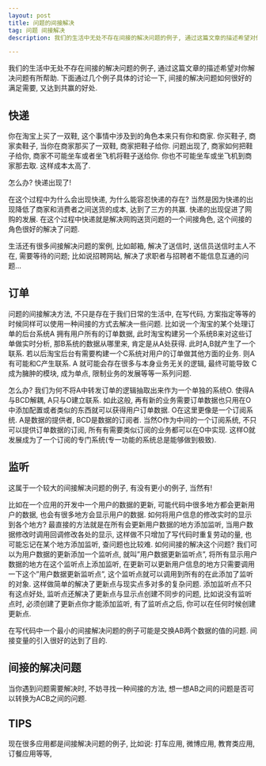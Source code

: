 ```yaml
---
layout: post
title: 问题的间接解决
tag: 问题 间接解决
description: 我们的生活中无处不存在间接的解决问题的例子, 通过这篇文章的描述希望对你解决问题有所帮助. 下面通过几个例子具体的讨论一下, 间接的解决问题如何很好的满足需要, 又达到共赢的好处.

---
```


我们的生活中无处不存在间接的解决问题的例子, 通过这篇文章的描述希望对你解决问题有所帮助. 下面通过几个例子具体的讨论一下, 间接的解决问题如何很好的满足需要, 又达到共赢的好处.
 
 
## 快递
你在淘宝上买了一双鞋, 这个事情中涉及到的角色本来只有你和商家. 你买鞋子, 商家卖鞋子, 当你在商家那买了一双鞋, 商家把鞋子给你.
问题出现了, 商家如何把鞋子给你, 商家不可能坐车或者坐飞机将鞋子送给你. 你也不可能坐车或坐飞机到商家那去取. 这样成本太高了.

 
怎么办? 快递出现了!
 

 
在这个过程中为什么会出现快递, 为什么能容忍快递的存在? 当然是因为快递的出现降低了商家和消费者之间送货的成本, 达到了三方的共赢. 快递的出现促进了网购的发展.
在这个过程中快递就是解决网购送货问题的一个间接角色, 这个间接的角色很好的解决了问题.
 
生活还有很多间接解决问题的案例, 比如邮箱, 解决了送信时, 送信员送信时主人不在, 需要等待的问题; 比如说招聘网站, 解决了求职者与招聘者不能信息互通的问题…
 
## 订单
问题的间接解决方法, 不只是存在于我们日常的生活中, 在写代码, 方案指定等等的时候同样可以使用一种间接的方式去解决一些问题.
比如说一个淘宝的某个处理订单的后台系统A 拥有用户所有的订单数据, 此时淘宝构建另一个系统B来对这些订单做实时分析, 那B系统的数据从哪里来, 肯定是从A处获得. 此时A,B就产生了一个联系. 若以后淘宝后台有需要构建一个C系统对用户的订单做其他方面的业务. 则A有可能和C产生联系. A 就可能会存在很多与本身业务无关的逻辑, 最终可能导致 C 成为臃肿的模块, 成为单点, 限制业务的发展等等一系列问题.

 
怎么办? 我们为何不将A中转发订单的逻辑抽取出来作为一个单独的系统O. 使得A与BCD解耦, A只与O建立联系. 如此这般, 再有新的业务需要订单数据也只用在O中添加配置或者类似的东西就可以获得用户订单数据. O在这里更像是一个订阅系统. A是数据的提供者, BCD是数据的订阅者. 当然O作为中间的一个订阅系统, 不只可以提供订单数据的订阅, 所有有需要类似订阅的业务都可以在O中实现. 这样O就发展成为了一个订阅的专门系统(专一功能的系统总是能够做到极致).

 
## 监听
这属于一个较大的间接解决问题的例子, 有没有更小的例子, 当然有!
 
比如在一个应用的开发中一个用户的数据的更新, 可能代码中很多地方都会更新用户的数据, 也会有很多地方会显示用户的数据. 如何将用户信息的修改实时的显示到各个地方? 最直接的方法就是在所有会更新用户数据的地方添加监听, 当用户数据修改时调用回调修改各处的显示, 这样做不只增加了写代码时重复劳动的量, 也可能忘记在某个地方添加监听, 查问题也比较难. 如何间接的解决这个问题? 我们可以为用户数据的更新添加一个监听点, 就叫”用户数据更新监听点”, 将所有显示用户数据的地方在这个监听点上添加监听, 在更新可以更新用户信息的地方只需要调用一下这个”用户数据更新监听点”, 这个监听点就可以调用到所有的在此添加了监听的对象. 这样做简单的解决了更新点与现实点多对多的复杂问题. 添加监听点不只有这点好处, 监听点还解决了更新点与显示点创建不同步的问题, 比如说没有监听点时, 必须创建了更新点你才能添加监听, 有了监听点之后, 你可以在任何时候创建更新点.
 
在写代码中一个最小的间接解决问题的例子可能是交换AB两个数据的值的问题. 间接变量的引入很好的达到了目的.
 
## 间接的解决问题
当你遇到问题需要解决时, 不妨寻找一种间接的方法, 想一想AB之间的问题是否可以转换为ACB之间的问题.
 
## TIPS
现在很多应用都是间接解决问题的例子, 比如说: 打车应用, 微博应用, 教育类应用, 订餐应用等等,